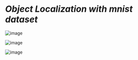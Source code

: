 # *Object Localization with mnist dataset*

![image](https://user-images.githubusercontent.com/68218986/119256104-f7ac1e80-bb8c-11eb-91c2-305294fc0f54.png)

![image](https://user-images.githubusercontent.com/68218986/119256148-3c37ba00-bb8d-11eb-890f-6fb984e15e06.png)


![image](https://user-images.githubusercontent.com/68218986/119256179-625d5a00-bb8d-11eb-918e-689b30cf0d29.png)
